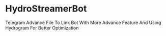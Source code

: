 # HydroStreamerBot
Telegram Advance File To Link Bot With More Advance Feature And Using Hydrogram For Better Optimization
